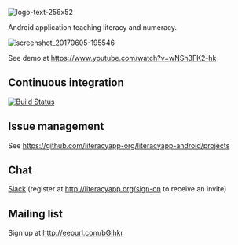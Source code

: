 ![logo-text-256x52](https://cloud.githubusercontent.com/assets/15718174/16346977/75b2f3b8-3a4a-11e6-85a0-2c3b6742b8a9.png)

Android application teaching literacy and numeracy.

![screenshot_20170605-195546](https://cloud.githubusercontent.com/assets/15718174/26796264/206c8a6e-4a29-11e7-8f64-d49a3f8a6fa1.png)

See demo at https://www.youtube.com/watch?v=wNSh3FK2-hk

## Continuous integration
[![Build Status](https://travis-ci.org/literacyapp-org/literacyapp-android.svg)](https://travis-ci.org/literacyapp-org/literacyapp-android)

## Issue management
See https://github.com/literacyapp-org/literacyapp-android/projects

## Chat
[Slack](https://literacyapp.slack.com/messages/team-development) (register at http://literacyapp.org/sign-on to receive an invite)

## Mailing list
Sign up at http://eepurl.com/bGihkr
